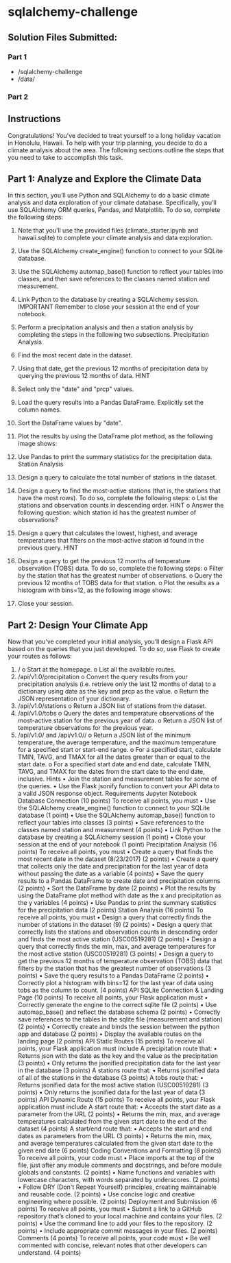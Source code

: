 # sqlalchemy-challenge

## Solution Files Submitted:
### Part 1
- /sqlalchemy-challenge
- /data/

### Part 2

## Instructions
Congratulations! You've decided to treat yourself to a long holiday vacation in Honolulu, Hawaii. To help with your trip planning, you decide to do a climate analysis about the area. The following sections outline the steps that you need to take to accomplish this task.
## Part 1: Analyze and Explore the Climate Data
In this section, you’ll use Python and SQLAlchemy to do a basic climate analysis and data exploration of your climate database. Specifically, you’ll use SQLAlchemy ORM queries, Pandas, and Matplotlib. To do so, complete the following steps:
1.	Note that you’ll use the provided files (climate_starter.ipynb and hawaii.sqlite) to complete your climate analysis and data exploration.
2.	Use the SQLAlchemy create_engine() function to connect to your SQLite database.
3.	Use the SQLAlchemy automap_base() function to reflect your tables into classes, and then save references to the classes named station and measurement.
4.	Link Python to the database by creating a SQLAlchemy session.
IMPORTANT
Remember to close your session at the end of your notebook.
5.	Perform a precipitation analysis and then a station analysis by completing the steps in the following two subsections.
Precipitation Analysis
1.	Find the most recent date in the dataset.
2.	Using that date, get the previous 12 months of precipitation data by querying the previous 12 months of data.
HINT
3.	Select only the "date" and "prcp" values.
4.	Load the query results into a Pandas DataFrame. Explicitly set the column names.
5.	Sort the DataFrame values by "date".
6.	Plot the results by using the DataFrame plot method, as the following image shows:
 
7.	Use Pandas to print the summary statistics for the precipitation data.
Station Analysis
1.	Design a query to calculate the total number of stations in the dataset.
2.	Design a query to find the most-active stations (that is, the stations that have the most rows). To do so, complete the following steps:
o	List the stations and observation counts in descending order.
HINT
o	Answer the following question: which station id has the greatest number of observations?
3.	Design a query that calculates the lowest, highest, and average temperatures that filters on the most-active station id found in the previous query.
HINT
4.	Design a query to get the previous 12 months of temperature observation (TOBS) data. To do so, complete the following steps:
o	Filter by the station that has the greatest number of observations.
o	Query the previous 12 months of TOBS data for that station.
o	Plot the results as a histogram with bins=12, as the following image shows:
 
5.	Close your session.
## Part 2: Design Your Climate App
Now that you’ve completed your initial analysis, you’ll design a Flask API based on the queries that you just developed. To do so, use Flask to create your routes as follows:
1.	/
o	Start at the homepage.
o	List all the available routes.
2.	/api/v1.0/precipitation
o	Convert the query results from your precipitation analysis (i.e. retrieve only the last 12 months of data) to a dictionary using date as the key and prcp as the value.
o	Return the JSON representation of your dictionary.
3.	/api/v1.0/stations
o	Return a JSON list of stations from the dataset.
4.	/api/v1.0/tobs
o	Query the dates and temperature observations of the most-active station for the previous year of data.
o	Return a JSON list of temperature observations for the previous year.
5.	/api/v1.0/<start> and /api/v1.0/<start>/<end>
o	Return a JSON list of the minimum temperature, the average temperature, and the maximum temperature for a specified start or start-end range.
o	For a specified start, calculate TMIN, TAVG, and TMAX for all the dates greater than or equal to the start date.
o	For a specified start date and end date, calculate TMIN, TAVG, and TMAX for the dates from the start date to the end date, inclusive.
Hints
•	Join the station and measurement tables for some of the queries.
•	Use the Flask jsonify function to convert your API data to a valid JSON response object.
Requirements
Jupyter Notebook Database Connection (10 points)
To receive all points, you must
•	Use the SQLAlchemy create_engine() function to connect to your SQLite database (1 point)
•	Use the SQLAlchemy automap_base() function to reflect your tables into classes (3 points)
•	Save references to the classes named station and measurement (4 points)
•	Link Python to the database by creating a SQLAlchemy session (1 point)
•	Close your session at the end of your notebook (1 point)
Precipitation Analysis (16 points)
To receive all points, you must
•	Create a query that finds the most recent date in the dataset (8/23/2017) (2 points)
•	Create a query that collects only the date and precipitation for the last year of data without passing the date as a variable (4 points)
•	Save the query results to a Pandas DataFrame to create date and precipitation columns (2 points)
•	Sort the DataFrame by date (2 points)
•	Plot the results by using the DataFrame plot method with date as the x and precipitation as the y variables (4 points)
•	Use Pandas to print the summary statistics for the precipitation data (2 points)
Station Analysis (16 points)
To receive all points, you must
•	Design a query that correctly finds the number of stations in the dataset (9) (2 points)
•	Design a query that correctly lists the stations and observation counts in descending order and finds the most active station (USC00519281) (2 points)
•	Design a query that correctly finds the min, max, and average temperatures for the most active station (USC00519281) (3 points)
•	Design a query to get the previous 12 months of temperature observation (TOBS) data that filters by the station that has the greatest number of observations (3 points)
•	Save the query results to a Pandas DataFrame (2 points)
•	Correctly plot a histogram with bins=12 for the last year of data using tobs as the column to count. (4 points)
API SQLite Connection & Landing Page (10 points)
To receive all points, your Flask application must
•	Correctly generate the engine to the correct sqlite file (2 points)
•	Use automap_base() and reflect the database schema (2 points)
•	Correctly save references to the tables in the sqlite file (measurement and station) (2 points)
•	Correctly create and binds the session between the python app and database (2 points)
•	Display the available routes on the landing page (2 points)
API Static Routes (15 points)
To receive all points, your Flask application must include
A precipitation route that:
•	Returns json with the date as the key and the value as the precipitation (3 points)
•	Only returns the jsonified precipitation data for the last year in the database (3 points)
A stations route that:
•	Returns jsonified data of all of the stations in the database (3 points)
A tobs route that:
•	Returns jsonified data for the most active station (USC00519281) (3 points)
•	Only returns the jsonified data for the last year of data (3 points)
API Dynamic Route (15 points)
To receive all points, your Flask application must include
A start route that:
•	Accepts the start date as a parameter from the URL (2 points)
•	Returns the min, max, and average temperatures calculated from the given start date to the end of the dataset (4 points)
A start/end route that:
•	Accepts the start and end dates as parameters from the URL (3 points)
•	Returns the min, max, and average temperatures calculated from the given start date to the given end date (6 points)
Coding Conventions and Formatting (8 points)
To receive all points, your code must
•	Place imports at the top of the file, just after any module comments and docstrings, and before module globals and constants. (2 points)
•	Name functions and variables with lowercase characters, with words separated by underscores. (2 points)
•	Follow DRY (Don't Repeat Yourself) principles, creating maintainable and reusable code. (2 points)
•	Use concise logic and creative engineering where possible. (2 points)
Deployment and Submission (6 points)
To receive all points, you must
•	Submit a link to a GitHub repository that’s cloned to your local machine and contains your files. (2 points)
•	Use the command line to add your files to the repository. (2 points)
•	Include appropriate commit messages in your files. (2 points)
Comments (4 points)
To receive all points, your code must
•	Be well commented with concise, relevant notes that other developers can understand. (4 points)
